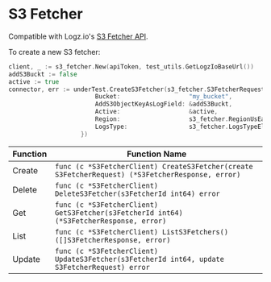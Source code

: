 # S3 Fetcher

Compatible with Logz.io's [S3 Fetcher API](https://docs.logz.io/api/#tag/Connect-to-S3-Buckets).

To create a new S3 fetcher:

```go
client, _ := s3_fetcher.New(apiToken, test_utils.GetLogzIoBaseUrl())
addS3Buckt := false
active := true
connector, err := underTest.CreateS3Fetcher(s3_fetcher.S3FetcherRequest{
                        Bucket:                   "my_bucket",
                        AddS3ObjectKeyAsLogField: &addS3Buckt,
                        Active:                   &active,
                        Region:                   s3_fetcher.RegionUsEast1,
                        LogsType:                 s3_fetcher.LogsTypeElb,
                    })
```

| Function | Function Name                                                                                    |
|----------|--------------------------------------------------------------------------------------------------|
| Create   | `func (c *S3FetcherClient) CreateS3Fetcher(create S3FetcherRequest) (*S3FetcherResponse, error)` |
| Delete   | `func (c *S3FetcherClient) DeleteS3Fetcher(s3FetcherId int64) error`                             |
| Get      | `func (c *S3FetcherClient) GetS3Fetcher(s3FetcherId int64) (*S3FetcherResponse, error)`          |
| List     | `func (c *S3FetcherClient) ListS3Fetchers() ([]S3FetcherResponse, error)`                        |
| Update   | `func (c *S3FetcherClient) UpdateS3Fetcher(s3FetcherId int64, update S3FetcherRequest) error`    |